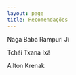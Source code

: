 ```yaml
---
layout: page
title: Recomendações
---
```


Naga Baba Rampuri Ji

Tchái Txana Ixã

Ailton Krenak